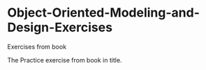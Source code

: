# Object-Oriented-Modeling-and-Design-Exercises
Exercises from book

The Practice exercise from book in title.
